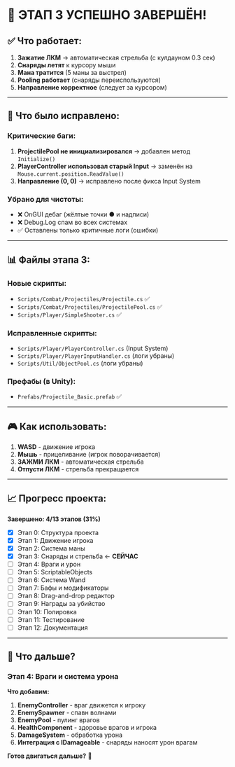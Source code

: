 # 🎉 ЭТАП 3 УСПЕШНО ЗАВЕРШЁН!

## ✅ Что работает:

1. **Зажатие ЛКМ** → автоматическая стрельба (с кулдауном 0.3 сек)
2. **Снаряды летят** к курсору мыши
3. **Мана тратится** (5 маны за выстрел)
4. **Pooling работает** (снаряды переиспользуются)
5. **Направление корректное** (следует за курсором)

---

## 🔧 Что было исправлено:

### Критические баги:
1. **ProjectilePool не инициализировался** → добавлен метод `Initialize()`
2. **PlayerController использовал старый Input** → заменён на `Mouse.current.position.ReadValue()`
3. **Направление (0, 0)** → исправлено после фикса Input System

### Убрано для чистоты:
- ❌ OnGUI дебаг (жёлтые точки ● и надписи)
- ❌ Debug.Log спам во всех системах
- ✅ Оставлены только критичные логи (ошибки)

---

## 📊 Файлы этапа 3:

### Новые скрипты:
- `Scripts/Combat/Projectiles/Projectile.cs` ✅
- `Scripts/Combat/Projectiles/ProjectilePool.cs` ✅
- `Scripts/Player/SimpleShooter.cs` ✅

### Исправленные скрипты:
- `Scripts/Player/PlayerController.cs` (Input System)
- `Scripts/Player/PlayerInputHandler.cs` (логи убраны)
- `Scripts/Util/ObjectPool.cs` (логи убраны)

### Префабы (в Unity):
- `Prefabs/Projectile_Basic.prefab` ✅

---

## 🎮 Как использовать:

1. **WASD** - движение игрока
2. **Мышь** - прицеливание (игрок поворачивается)
3. **ЗАЖМИ ЛКМ** - автоматическая стрельба
4. **Отпусти ЛКМ** - стрельба прекращается

---

## 📈 Прогресс проекта:

**Завершено: 4/13 этапов (31%)**

- [x] Этап 0: Структура проекта
- [x] Этап 1: Движение игрока
- [x] Этап 2: Система маны
- [x] Этап 3: Снаряды и стрельба ← **СЕЙЧАС**
- [ ] Этап 4: Враги и урон
- [ ] Этап 5: ScriptableObjects
- [ ] Этап 6: Система Wand
- [ ] Этап 7: Бафы и модификаторы
- [ ] Этап 8: Drag-and-drop редактор
- [ ] Этап 9: Награды за убийство
- [ ] Этап 10: Полировка
- [ ] Этап 11: Тестирование
- [ ] Этап 12: Документация

---

## 🚀 Что дальше?

### Этап 4: Враги и система урона

**Что добавим:**
1. **EnemyController** - враг движется к игроку
2. **EnemySpawner** - спавн волнами
3. **EnemyPool** - пулинг врагов
4. **HealthComponent** - здоровье врагов и игрока
5. **DamageSystem** - обработка урона
6. **Интеграция с IDamageable** - снаряды наносят урон врагам

**Готов двигаться дальше?** 💪
